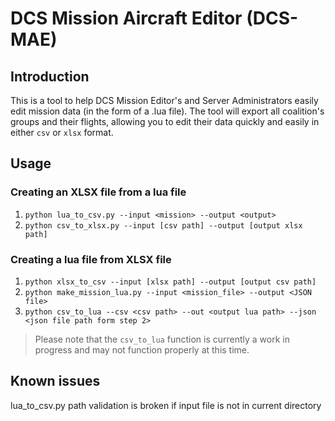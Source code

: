 # DCS Mission Aircraft Editor (DCS-MAE)

## Introduction

This is a tool to help DCS Mission Editor's and Server Administrators easily edit mission data (in the form of a .lua file).
The tool will export all coalition's groups and their flights, allowing you to edit their data quickly and easily in either `csv` or `xlsx` format.

## Usage

### Creating an XLSX file from a lua file
1. `python lua_to_csv.py --input <mission> --output <output>`
2. `python csv_to_xlsx.py --input [csv path] --output [output xlsx path]`

### Creating a lua file from XLSX file
1. `python xlsx_to_csv --input [xlsx path] --output [output csv path]`
2. `python make_mission_lua.py --input <mission_file> --output <JSON file>`
3. `python csv_to_lua --csv <csv path> --out <output lua path> --json <json file path form step 2>`

> Please note that the `csv_to_lua` function is currently a work in progress and may not function properly at this time.

## Known issues
lua_to_csv.py path validation is broken if input file is not in current directory